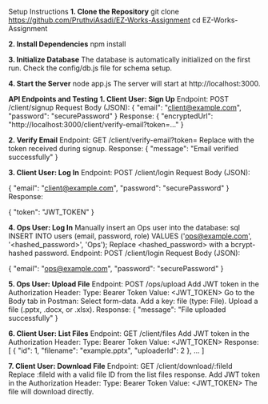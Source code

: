 Setup Instructions
**1. Clone the Repository**
git clone https://github.com/PruthviAsadi/EZ-Works-Assignment
cd EZ-Works-Assignment

**2. Install Dependencies**
npm install

**3. Initialize Database**
The database is automatically initialized on the first run. Check the config/db.js file for schema setup.

**4. Start the Server**
node app.js
The server will start at http://localhost:3000.

**API Endpoints and Testing**
**1. Client User: Sign Up**
Endpoint: POST /client/signup
Request Body (JSON):
{
  "email": "client@example.com",
  "password": "securePassword"
}
Response:
{
  "encryptedUrl": "http://localhost:3000/client/verify-email?token=..."
}

**2. Verify Email**
Endpoint: GET /client/verify-email?token=<token>
Replace <token> with the token received during signup.
Response:
{
  "message": "Email verified successfully"
}

**3. Client User: Log In**
Endpoint: POST /client/login
Request Body (JSON):

{
  "email": "client@example.com",
  "password": "securePassword"
}
Response:

{
  "token": "JWT_TOKEN"
}

**4. Ops User: Log In**
Manually insert an Ops user into the database:
sql
INSERT INTO users (email, password, role) VALUES ('ops@example.com', '<hashed_password>', 'Ops');
Replace <hashed_password> with a bcrypt-hashed password.
Endpoint: POST /client/login
Request Body (JSON):

{
  "email": "ops@example.com",
  "password": "securePassword"
}

**5. Ops User: Upload File**
Endpoint: POST /ops/upload
Add JWT token in the Authorization Header:
Type: Bearer Token
Value: <JWT_TOKEN>
Go to the Body tab in Postman:
Select form-data.
Add a key: file (type: File).
Upload a file (.pptx, .docx, or .xlsx).
Response:
{
  "message": "File uploaded successfully"
}

**6. Client User: List Files**
Endpoint: GET /client/files
Add JWT token in the Authorization Header:
Type: Bearer Token
Value: <JWT_TOKEN>
Response:
[
  {
    "id": 1,
    "filename": "example.pptx",
    "uploaderId": 2
  },
  ...
]

**7. Client User: Download File**
Endpoint: GET /client/download/:fileId
Replace :fileId with a valid file ID from the list files response.
Add JWT token in the Authorization Header:
Type: Bearer Token
Value: <JWT_TOKEN>
The file will download directly.
